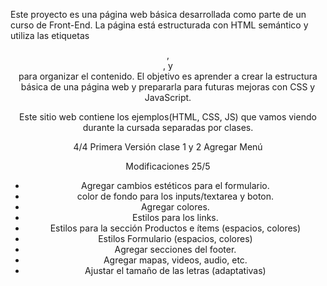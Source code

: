Este proyecto es una página web básica desarrollada como parte de un curso de Front-End. La página está estructurada con HTML semántico y utiliza las etiquetas <header>, <main>, y <footer> para organizar el contenido. El objetivo es aprender a crear la estructura básica de una página web y prepararla para futuras mejoras con CSS y JavaScript.

Este sitio web contiene los ejemplos(HTML, CSS, JS) que vamos viendo durante la cursada separadas por clases.

4/4
Primera Versión clase 1 y 2
Agregar Menú

Modificaciones 25/5
* Agregar cambios estéticos para el formulario.
* color de fondo para los inputs/textarea y boton.
* Agregar colores.
* Estilos para los links.
* Estilos para la sección Productos e ítems (espacios, colores)
* Estilos Formulario (espacios, colores)
* Agregar secciones del footer.
* Agregar mapas, videos, audio, etc.
* Ajustar el tamaño de las letras (adaptativas)